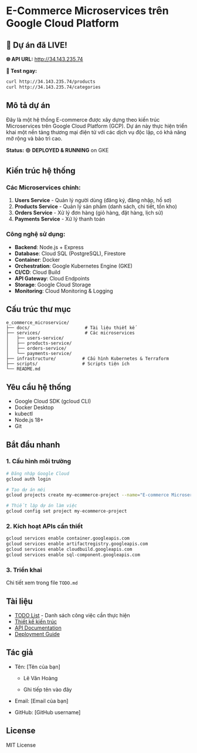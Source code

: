 # E-Commerce Microservices trên Google Cloud Platform

## 🎉 Dự án đã LIVE!

**🌐 API URL:** http://34.143.235.74

**📱 Test ngay:**

```bash
curl http://34.143.235.74/products
curl http://34.143.235.74/categories
```

## Mô tả dự án

Đây là một hệ thống E-commerce được xây dựng theo kiến trúc Microservices trên Google Cloud Platform (GCP). Dự án này thực hiện triển khai một nền tảng thương mại điện tử với các dịch vụ độc lập, có khả năng mở rộng và bảo trì cao.

**Status:** 🟢 **DEPLOYED & RUNNING** on GKE

## Kiến trúc hệ thống

### Các Microservices chính:

1. **Users Service** - Quản lý người dùng (đăng ký, đăng nhập, hồ sơ)
2. **Products Service** - Quản lý sản phẩm (danh sách, chi tiết, tồn kho)
3. **Orders Service** - Xử lý đơn hàng (giỏ hàng, đặt hàng, lịch sử)
4. **Payments Service** - Xử lý thanh toán

### Công nghệ sử dụng:

- **Backend**: Node.js + Express
- **Database**: Cloud SQL (PostgreSQL), Firestore
- **Container**: Docker
- **Orchestration**: Google Kubernetes Engine (GKE)
- **CI/CD**: Cloud Build
- **API Gateway**: Cloud Endpoints
- **Storage**: Google Cloud Storage
- **Monitoring**: Cloud Monitoring & Logging

## Cấu trúc thư mục

```
e_commerce_microservice/
├── docs/                     # Tài liệu thiết kế
├── services/                 # Các microservices
│   ├── users-service/
│   ├── products-service/
│   ├── orders-service/
│   └── payments-service/
├── infrastructure/          # Cấu hình Kubernetes & Terraform
├── scripts/                 # Scripts tiện ích
└── README.md
```

## Yêu cầu hệ thống

- Google Cloud SDK (gcloud CLI)
- Docker Desktop
- kubectl
- Node.js 18+
- Git

## Bắt đầu nhanh

### 1. Cấu hình môi trường

```bash
# Đăng nhập Google Cloud
gcloud auth login

# Tạo dự án mới
gcloud projects create my-ecommerce-project --name="E-commerce Microservices"

# Thiết lập dự án làm việc
gcloud config set project my-ecommerce-project
```

### 2. Kích hoạt APIs cần thiết

```bash
gcloud services enable container.googleapis.com
gcloud services enable artifactregistry.googleapis.com
gcloud services enable cloudbuild.googleapis.com
gcloud services enable sql-component.googleapis.com
```

### 3. Triển khai

Chi tiết xem trong file `TODO.md`

## Tài liệu

- [TODO List](TODO.md) - Danh sách công việc cần thực hiện
- [Thiết kế kiến trúc](docs/architecture.md)
- [API Documentation](docs/api.md)
- [Deployment Guide](docs/deployment.md)

## Tác giả

- Tên: [Tên của bạn]

  - Lê Văn Hoàng

  - Ghi tiếp tên vào đây

- Email: [Email của bạn]
- GitHub: [GitHub username]

## License

MIT License
